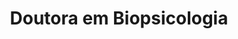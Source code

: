 ---
layout: person
lang: pt
personName: 'Nina Patzke'
alias: 'Nina Patzke'
function: 'Pesquisadora'
title: 'Doutora em Biopsicologia'
instagram: ''
twitter: ''
email: ''
picture: 'nina.jpg'
---
